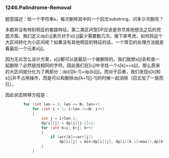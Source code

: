 ### 1246.Palindrome-Removal

题意描述：给一个字符串s，每次删除其中的一个回文substring，问多少次删完？

本题并没有特别明显的套路特征。第二类区间型DP应该是穷尽其他想法之后的兜底方案。我们定义dp[i:j]表示对于s[i:j]最少需要删几次。接下来考虑，如何将这个大区间转化为小区间呢？如果没有其他明显的特征的话，一个常见的处理方法就是看最后一个元素s[j]。

因为无论怎么设计方案，s[j]都可以是最后一个被删除的。我们就想s[j]会和谁一起删除？必然是找相同的字符。因此我们在[i:j]中寻找一个s[k]==s[j]，那么原来的大区间就分化为了两部分：dp[i][k-1]+dp[k][j]。而对于后者，我们发现s[k]和s[j]并不占用操作，而是可以和删除dp[k+1][j-1]的时候一起消除（回文加了一层而已）。

因此状态转移方程是：
```cpp
        for (int len = 1; len <= N; len++)           
            for (int i = 1; i+len-1<=N; i++) 
            { 
                int j = i+len-1;
                dp[i][j] = dp[i][j-1]+1;                
                for (int k=i; k<j; k++)
                {
                    if (arr[k]==arr[j])
                        dp[i][j] = min(dp[i][j], dp[i][k-1]+max(1,dp[k+1][j-1]));
                } 
            }
```
